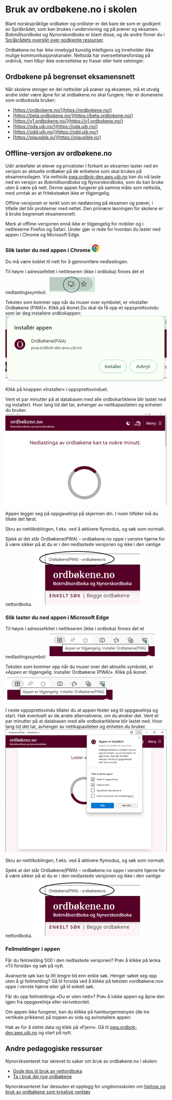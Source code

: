 # Bruk av ordbøkene.no i skolen
Blant norskspråklige ordbøker og ordlister er det bare de som er godkjent av Språkrådet, som kan brukes i undervisning og på prøver og eksamen. _Bokmålsordboka_ og _Nynorskordboka_ er blant disse, og de andre finner du i [Språkrådets oversikt over godkjente ressurser](https://www.sprakradet.no/sprakhjelp/Skriverad/Ordlister/Ordlister-til-skulebruk/).

Ordbøkene.no har ikke innebygd kunstig intelligens og inneholder ikke mulige kommunikasjonskanaler. Nettsida har oversettelsesforslag på ordnivå, men tilbyr ikke oversettelse av fraser eller hele setninger. 

## Ordbøkene på begrenset eksamensnett
Når skolene stenger en del nettsider på prøver og eksamen, må et utvalg andre sider være åpne for at ordbøkene.no skal fungere. Her er domenene som ordboksida bruker:

*   [https://ordbokene.no/](https://ordbokene.no/)
*   [https://beta.ordbokene.no/](https://beta.ordbokene.no/)
*   [https://v1.ordbokene.no/](https://v1.ordbokene.no/)
*   [https://oda.uib.no/](https://oda.uib.no/)
*   [https://odd.uib.no/](https://odd.uib.no/)
*   [https://plausible.io/](https://plausible.io/)

 
## Offline-versjon av ordbøkene.no
Udir anbefaler at elever og privatister i forkant av eksamen laster ned en versjon av aktuelle ordbøker på de enhetene som skal brukes på eksamensdagen. Via nettsida [pwa.ordbok-dev.aws.uib.no](https://pwa.ordbok-dev.aws.uib.no) kan du nå laste ned en versjon av _Bokmålsordboka_ og _Nynorskordboka_, som du kan bruke uten å være på nett. Denne appen fungerer på samme måte som nettsida, med unntak av at fritekstsøket ikke er tilgjengelig.

Offline-versjonen er tenkt som en nødløsning på eksamen og prøver, i tilfelle det blir problemer med nettet. Den primære løsningen for skolene er å bruke begrenset eksamensnett. 

Merk at offline-versjonen ennå ikke er tilgjengelig for mobiler og i nettleserne Firefox og Safari. Under gjør vi rede for hvordan du laster ned appen i Chrome og Microsoft Edge. 

### Slik laster du ned appen i Chrome ![Chrome logo](/content-images/logos_chrome.svg)
Du må være koblet til nett for å gjennomføre nedlastingen. 

Til høyre i adressefeltet i nettleseren (ikke i ordboka) finnes det et nedlastingssymbol: 
![Nedlastingssymbol i adressefeltet](/content-images/Picture1.png)

Teksten som kommer opp når du muser over symbolet, er «Installer Ordbøkene (PWA)». Klikk på ikonet.Du skal da få opp et oppsprettsvindu som lar deg installere ordbokappen: 
![Oppsprettsvindu med informasjon om nedlasting](/content-images/Picture2.png)

Klikk på knappen «Installer» i oppsprettsvinduet.  

Vent et par minutter på at databasen med alle ordbokartiklene blir lastet ned og installert. Hvor lang tid det tar, avhenger av nettkapasiteten og enheten du bruker. 
![Nedlastingsinformasjon i dialogboks](/content-images/Downloading_symbol_nno.png)

Appen legger seg på oppgavelinja på skjermen din. I noen tilfeller må du tillate det først.
 
Skru av nettilkoblingen, f.eks. ved å aktivere flymodus, og søk som normalt.

Sjekk at det står Ordbøkene(PWA) – ordbøkene.no oppe i venstre hjørne for å være sikker på at du er i den nedlastede versjonen og ikke i den vanlige nettordboka.
![Topptekst i PWA-en](/content-images/Header_PWA.png)

### Slik laster du ned appen i Microsoft Edge
Til høyre i adressefeltet i nettleseren (ikke i ordboka) finnes det et nedlastingssymbol: 
![Nedlastingssymbol i adressefelt i Edge](/content-images/Address%20bar_Edge_nob.png)

Teksten som kommer opp når du muser over det aktuelle symbolet, er «Appen er tilgjengelig. Installer Ordbøkene (PWA)». Klikk på ikonet. 
![Oppsprettsvindu med informasjon om nedlasting i Edge](/content-images/Address%20bar_Edge_nob.png)

I neste oppsprettsvindu tillater du at appen fester seg til oppgavelinja og start. Hak eventuelt av de andre alternativene, om du ønsker det. Vent et par minutter på at databasen med alle ordbokartiklene blir lastet ned. Hvor lang tid det tar, avhenger av nettkapasiteten og enheten du bruker. 
![Dialogvindu i Edge om at appen er installert](/content-images/Downloading_symbol_Edge_nob.png)

Skru av nettilkoblingen, f.eks. ved å aktivere flymodus, og søk som normalt. 

Sjekk at det står Ordbøkene(PWA) – ordbøkene.no oppe i venstre hjørne for å være sikker på at du er i den nedlastede versjonen og ikke i den vanlige nettordboka.
![Topptekst i PWA-en](/content-images/Header_PWA.png)

### Feilmeldinger i appen
Får du feilmelding 500 i den nedlastede versjonen? Prøv å klikke på lenka «Til forsida» og søk på nytt. 

Avanserte søk kan ta litt lengre tid enn enkle søk. Henger søket seg opp uten å gi feilmelding? Gå til forsida ved å klikke på teksten «ordbøkene.no» oppe i venste hjørne eller gå til enkelt søk.

Får du opp feilmeldinga «Du er uten nett»? Prøv å lukke appen og åpne den igjen fra oppgavelinja eller skrivebordet. 

Om appen ikke fungerer, kan du klikke på hamburgermenyen (de tre vertikale prikkene) på toppen av sida og avinstallere appen:

Hak av for å slette data og klikk på «Fjern». Gå til [pwa.ordbok-dev.aws.uib.no](https://pwa.ordbok-dev.aws.uib.no) og start på nytt.

## Andre pedagogiske ressurser
Nynorsksenteret har skrevet to saker om bruk av ordbøkene.no i skolen:
*   [Gode tips til bruk av nettordboka](https://nynorsksenteret.no/vidaregaande/grammatikk/gode-tips-til-bruk-av-nettordboka)
*   [Ta i bruk dei nye ordbøkene](https://nynorsksenteret.no/blogg/ta-i-bruk-dei-nye-ordbokene)

Nynorsksenteret har dessuten et opplegg for ungdomsskolen om [hiphop og bruk av ordbøkene som kreative verktøy](https://nynorsksenteret.no/ungdomsskule/skriving/kreativ-skriving/hiphop-ordboka-som-kreativt-verktoy)